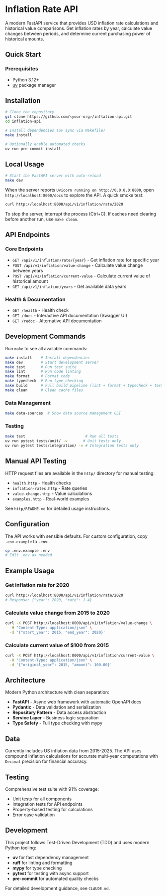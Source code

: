 # Inflation Rate API

A modern FastAPI service that provides USD inflation rate calculations and historical value comparisons. Get inflation rates by year, calculate value changes between periods, and determine current purchasing power of historical amounts.

## Quick Start

### Prerequisites
- Python 3.12+
- [uv](https://docs.astral.sh/uv/) package manager

## Installation

```bash
# Clone the repository
git clone https://github.com/<your-org>/inflation-api.git
cd inflation-api

# Install dependencies (uv sync via Makefile)
make install

# Optionally enable automated checks
uv run pre-commit install
```

## Local Usage

```bash
# Start the FastAPI server with auto-reload
make dev
```

When the server reports `Uvicorn running on http://0.0.0.0:8000`, open `http://localhost:8000/docs` to explore the API. A quick smoke test:

```bash
curl http://localhost:8000/api/v1/inflation/rate/2020
```

To stop the server, interrupt the process (Ctrl+C). If caches need clearing before another run, use `make clean`.

## API Endpoints

### Core Endpoints
- `GET /api/v1/inflation/rate/{year}` - Get inflation rate for specific year
- `POST /api/v1/inflation/value-change` - Calculate value change between years
- `POST /api/v1/inflation/current-value` - Calculate current value of historical amount
- `GET /api/v1/inflation/years` - Get available data years

### Health & Documentation  
- `GET /health` - Health check
- `GET /docs` - Interactive API documentation (Swagger UI)
- `GET /redoc` - Alternative API documentation

## Development Commands

Run `make` to see all available commands:

```bash
make install    # Install dependencies
make dev        # Start development server  
make test       # Run test suite
make lint       # Run code linting
make format     # Format code
make typecheck  # Run type checking
make build      # Full build pipeline (lint + format + typecheck + test)
make clean      # Clean cache files
```

### Data Management
```bash
make data-sources  # Show data source management CLI
```

### Testing
```bash
make test                           # Run all tests
uv run pytest tests/unit/ -v       # Unit tests only
uv run pytest tests/integration/ -v # Integration tests only
```

## Manual API Testing

HTTP request files are available in the `http/` directory for manual testing:
- `health.http` - Health checks
- `inflation-rates.http` - Rate queries
- `value-change.http` - Value calculations
- `examples.http` - Real-world examples

See `http/README.md` for detailed usage instructions.

## Configuration

The API works with sensible defaults. For custom configuration, copy `.env.example` to `.env`:

```bash
cp .env.example .env
# Edit .env as needed
```

## Example Usage

### Get inflation rate for 2020
```bash
curl http://localhost:8000/api/v1/inflation/rate/2020
# Response: {"year": 2020, "rate": 1.4}
```

### Calculate value change from 2015 to 2020
```bash
curl -X POST http://localhost:8000/api/v1/inflation/value-change \
  -H "Content-Type: application/json" \
  -d '{"start_year": 2015, "end_year": 2020}'
```

### Calculate current value of $100 from 2015
```bash
curl -X POST http://localhost:8000/api/v1/inflation/current-value \
  -H "Content-Type: application/json" \
  -d '{"original_year": 2015, "amount": 100.00}'
```

## Architecture

Modern Python architecture with clean separation:
- **FastAPI** - Async web framework with automatic OpenAPI docs
- **Pydantic** - Data validation and serialization
- **Repository Pattern** - Data access abstraction
- **Service Layer** - Business logic separation
- **Type Safety** - Full type checking with mypy

## Data

Currently includes US inflation data from 2015-2025. The API uses compound inflation calculations for accurate multi-year computations with `Decimal` precision for financial accuracy.

## Testing

Comprehensive test suite with 91% coverage:
- Unit tests for all components
- Integration tests for API endpoints  
- Property-based testing for calculations
- Error case validation

## Development

This project follows Test-Driven Development (TDD) and uses modern Python tooling:
- **uv** for fast dependency management
- **ruff** for linting and formatting
- **mypy** for type checking
- **pytest** for testing with async support
- **pre-commit** for automated quality checks

For detailed development guidance, see `CLAUDE.md`.

